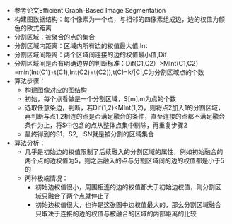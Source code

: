 - 参考论文Efficient Graph-Based Image Segmentation  
- 构建图数据结构：每个像素为一个点，与相邻的四像素组成边，边的权值为颜色的欧式距离  
- 分割区域：被聚合的点的集合  
- 分割区域内距离：区域内所有边的权值最大值,Int  
- 分割区域间距离：两个区域间连接的边的权值最小值,Dif  
- 分割区域间是否有明确边界的判断标准：Dif(C1,C2）>MInt(C1,C2）=min(Int(C1)+t(C1),Int(C2)+t(C2)),t(C)=k/|C|,C为分割区域点的个数  
- 算法步骤：  
  - 构建图像对应的图结构   
  - 初始，每个点看做是一个分割区域，S[m],m为点的个数   
  - 选取任意条边，判断，若Dif(1,2)<MInt(1,2)，则将点2加入1的分割区域，再判断与点1,2相连的点是否满足融合的条件，直至连接的点都不满足融合条件为止，将S中包含的点从整体点集中剔除，再重复步骤2   
  - 最终得到的S1，S2,...SN就是被分割的区域集合   
- 算法分析：  
  - 几乎是初始边的权值限制了后续融入的分割区域的属性，例如初始融合的两个点的边权值为5，则之后融入的点与分割区域间的边的权值都是小于5的  
  - 两种极端情况：  
    - 初始边权值很小，周围相连的边的权值都大于初始边权值，则分割区域只融合了两个点就停止了  
    - 初始边权值很大，也许是这张图中边权值最大的，那么分割区域融合只取决于连接的边的权值与被融合的区域的内部距离的比较  
